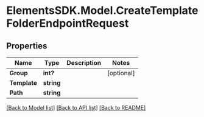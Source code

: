 # ElementsSDK.Model.CreateTemplateFolderEndpointRequest

## Properties

Name | Type | Description | Notes
------------ | ------------- | ------------- | -------------
**Group** | **int?** |  | [optional] 
**Template** | **string** |  | 
**Path** | **string** |  | 

[[Back to Model list]](../#documentation-for-models) [[Back to API list]](../#documentation-for-api-endpoints) [[Back to README]](../)

